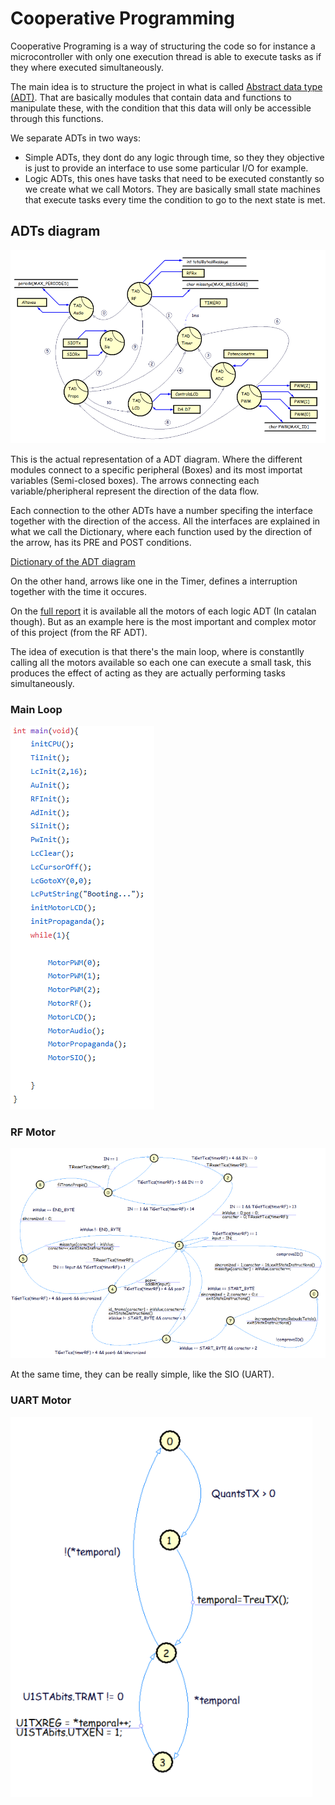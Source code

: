 
# Cooperative Programming

Cooperative Programing is a way of structuring the code so for instance a microcontroller with only one execution thread is able to execute tasks as if they where executed simultaneously.

The main idea is to structure the project in what is called [Abstract data type (ADT)](https://en.wikipedia.org/wiki/Abstract_data_type). That are basically modules that contain data and functions to manipulate these, with the condition that this data will only be accessible through this functions. 

We separate ADTs in two ways:
* Simple ADTs, they dont do any logic through time, so they they objective is just to provide an interface to use some particular I/O for example. 
* Logic ADTs, this ones have tasks that need to be executed constantly so we create what we call Motors. They are basically small state machines that execute tasks every time the condition to go to the next state is met.

## ADTs diagram

![Screenshot](images/TADDiagram.PNG)

This is the actual representation of a ADT diagram. Where the different modules connect to a specific peripheral (Boxes) and its most importat variables (Semi-closed boxes). The arrows connecting each variable/pheripheral represent the direction of the data flow.

Each connection to the other ADTs have a number specifing the interface together with the direction of the access. All the interfaces are explained in what we call the Dictionary, where each function used by the direction of the arrow, has its PRE and POST conditions.

[Dictionary of the ADT diagram](Dictionary.c)

On the other hand, arrows like one in the Timer, defines a interruption together with the time it occures.  

On the [full report](Report.pdf) it is available all the motors of each logic ADT (In catalan though). But as an example here is the most important and complex motor of this project (from the RF ADT).

The idea of execution is that there's the main loop, where is constantlly calling all the motors available so each one can execute a small task, this produces the effect of acting as they are actually performing tasks simultaneously.

### Main Loop
![Screenshot](images/main.PNG)

### RF Motor
![Screenshot](images/RFMotor.PNG)

At the same time, they can be really simple, like the SIO (UART).

### UART Motor
![Screenshot](images/UART.PNG)


